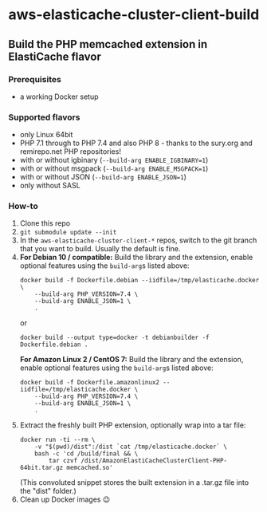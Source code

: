 # aws-elasticache-cluster-client-build

## Build the PHP memcached extension in ElastiCache flavor

### Prerequisites

- a working Docker setup

### Supported flavors

- only Linux 64bit
- PHP 7.1 through to PHP 7.4 and also PHP 8 - thanks to the sury.org and remirepo.net PHP repositories!
- with or without igbinary (`--build-arg ENABLE_IGBINARY=1`)
- with or without msgpack (`--build-arg ENABLE_MSGPACK=1`)
- with or without JSON (`--build-arg ENABLE_JSON=1`)
- only without SASL

### How-to

1. Clone this repo
2. `git submodule update --init`
3. In the `aws-elasticache-cluster-client-*` repos, switch to the git branch that you want to build. Usually the default is fine.
4. **For Debian 10 / compatible:** Build the library and the extension, enable optional features using the `build-arg`s listed above:
    ```
    docker build -f Dockerfile.debian --iidfile=/tmp/elasticache.docker \
        --build-arg PHP_VERSION=7.4 \
        --build-arg ENABLE_JSON=1 \
        .
    ```
    or
   ```
   docker build --output type=docker -t debianbuilder -f Dockerfile.debian .
   ```
    **For Amazon Linux 2 / CentOS 7:** Build the library and the extension, enable optional features using the `build-arg`s listed above:
    ```
    docker build -f Dockerfile.amazonlinux2 --iidfile=/tmp/elasticache.docker \
        --build-arg PHP_VERSION=7.4 \
        --build-arg ENABLE_JSON=1 \
        .
    ```
6. Extract the freshly built PHP extension, optionally wrap into a tar file:
    ```
    docker run -ti --rm \
        -v "$(pwd)/dist":/dist `cat /tmp/elasticache.docker` \
        bash -c 'cd /build/final && \
            tar czvf /dist/AmazonElastiCacheClusterClient-PHP-64bit.tar.gz memcached.so'
    ```
    (This convoluted snippet stores the built extension in a .tar.gz file into the "dist" folder.)
7. Clean up Docker images 😉

